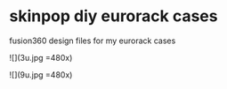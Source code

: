 # skinpop diy eurorack cases
fusion360 design files for my eurorack cases


![](3u.jpg =480x)


![](9u.jpg =480x)
